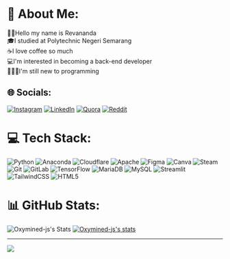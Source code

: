 # 💫 About Me:
👋🏻Hello my name is Revananda<br>🎓I studied at Polytechnic Negeri Semarang<br>☕I love coffee so much<br>💻I'm interested in becoming a back-end developer<br>👨🏻‍💻I'm still new to programming<br>



## 🌐 Socials:
[![Instagram](https://img.shields.io/badge/Instagram-%23E4405F.svg?logo=Instagram&logoColor=white)](https://instagram.com/revananda2006) [![LinkedIn](https://img.shields.io/badge/LinkedIn-%230077B5.svg?logo=linkedin&logoColor=white)](https://linkedin.com/in/RevanandaIslamiPasha) [![Quora](https://img.shields.io/badge/Quora-%23B92B27.svg?logo=Quora&logoColor=white)](https://quora.com/profile/Revananda) [![Reddit](https://img.shields.io/badge/Reddit-%23FF4500.svg?logo=Reddit&logoColor=white)](https://reddit.com/user/Rozmontis) 

# 💻 Tech Stack:
![Python](https://img.shields.io/badge/python-3670A0?style=for-the-badge&logo=python&logoColor=ffdd54) ![Anaconda](https://img.shields.io/badge/Anaconda-%2344A833.svg?style=for-the-badge&logo=anaconda&logoColor=white) ![Cloudflare](https://img.shields.io/badge/Cloudflare-F38020?style=for-the-badge&logo=Cloudflare&logoColor=white) ![Apache](https://img.shields.io/badge/apache-%23D42029.svg?style=for-the-badge&logo=apache&logoColor=white) ![Figma](https://img.shields.io/badge/figma-%23F24E1E.svg?style=for-the-badge&logo=figma&logoColor=white) ![Canva](https://img.shields.io/badge/Canva-%2300C4CC.svg?style=for-the-badge&logo=Canva&logoColor=white) ![Steam](https://img.shields.io/badge/steam-%23000000.svg?style=for-the-badge&logo=steam&logoColor=white) ![Git](https://img.shields.io/badge/git-%23F05033.svg?style=for-the-badge&logo=git&logoColor=white) ![GitLab](https://img.shields.io/badge/gitlab-%23181717.svg?style=for-the-badge&logo=gitlab&logoColor=white) ![TensorFlow](https://img.shields.io/badge/TensorFlow-%23FF6F00.svg?style=for-the-badge&logo=TensorFlow&logoColor=white) ![MariaDB](https://img.shields.io/badge/MariaDB-003545?style=for-the-badge&logo=mariadb&logoColor=white) ![MySQL](https://img.shields.io/badge/mysql-4479A1.svg?style=for-the-badge&logo=mysql&logoColor=white) ![Streamlit](https://img.shields.io/badge/Streamlit-%23FE4B4B.svg?style=for-the-badge&logo=streamlit&logoColor=white) ![TailwindCSS](https://img.shields.io/badge/tailwindcss-%2338B2AC.svg?style=for-the-badge&logo=tailwind-css&logoColor=white) ![HTML5](https://img.shields.io/badge/html5-%23E34F26.svg?style=for-the-badge&logo=html5&logoColor=white)
# 📊 GitHub Stats:
![Oxymined-js's Stats](https://github-readme-stats.vercel.app/api?username=Oxymined-js&theme=tokyonight&show_icons=true&hide_border=true&count_private=true)
[![Oxymined-js's stats](https://github-readme-stats.vercel.app/api/wakatime?username=ffflabs)](https://github.com/anuraghazra/github-readme-stats)

---
[![](https://visitcount.itsvg.in/api?id=Oxymined-js&icon=0&color=11)](https://visitcount.itsvg.in)

<!-- Proudly created with GPRM ( https://gprm.itsvg.in ) -->
